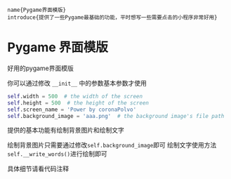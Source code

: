 ```
name{Pygame界面模版}
introduce{提供了一些Pygame最基础的功能，平时想写一些需要点击的小程序非常好用}
```
# Pygame 界面模版


好用的pygame界面模版

你可以通过修改 `__init__` 中的参数基本参数才使用

```python
self.width = 500  # the width of the screen
self.height = 500  # the height of the screen
self.screen_name = 'Power by coronaPolvo'
self.background_image = 'aaa.png'  # the background image's file path
```

提供的基本功能有绘制背景图片和绘制文字

绘制背景图片只需要通过修改`self.background_image`即可
绘制文字使用方法`self.__write_words()`进行绘制即可

具体细节请看代码注释